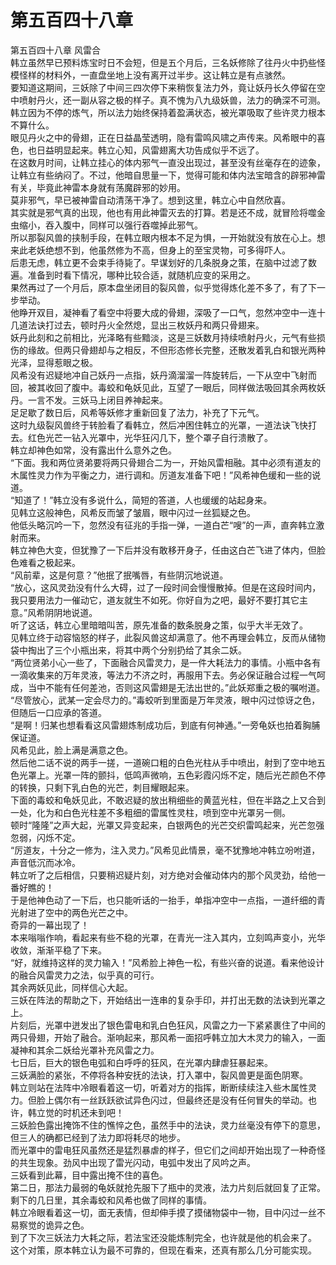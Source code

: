 # 第五百四十八章

第五百四十八章 风雷合\
韩立虽然早已预料炼宝时日不会短，但是五个月后，三名妖修除了往丹火中扔些怪模怪样的材料外，一直盘坐地上没有离开过半步。这让韩立是有点骇然。\
要知道这期间，三妖除了中间三四次停下来稍恢复法力外，竟让妖丹长久停留在空中喷射丹火，还一副从容之极的样子。真不愧为八九级妖兽，法力的确深不可测。\
韩立因为不停的炼气，所以法力始终保持着盈满状态，被光罩吸取了些许灵力根本不算什么。\
眼见丹火之中的骨翅，正在日益晶莹透明，隐有雷鸣风啸之声传来。风希眼中的喜色，也日益明显起来。韩立心知，风雷翅离大功告成似乎不远了。\
在这数月时间，让韩立挂心的体内邪气一直没出现过，甚至没有丝毫存在的迹象，让韩立有些纳闷了。不过，他暗自思量一下，觉得可能和体内法宝暗含的辟邪神雷有关，毕竟此神雷本身就有荡魔辟邪的妙用。\
莫非邪气，早已被神雷自动清荡干净了。想到这里，韩立心中自然欣喜。\
其实就是邪气真的出现，他也有用此神雷灭去的打算。若是还不成，就冒险将噬金虫缩小，吞入腹中，同样可以强行吞噬掉此邪气。\
所以那裂风兽的挟制手段，在韩立眼内根本不足为惧，一开始就没有放在心上。想来此老妖绝想不到，他虽然修为不高，但身上的至宝灵物，可多得吓人。\
后患无虑，韩立更不会束手待毙了。早谋划好的几条脱身之策，在脑中过滤了数遍。准备到时看下情况，哪种比较合适，就随机应变的采用之。\
果然再过了一个月后，原本盘坐闭目的裂风兽，似乎觉得炼化差不多了，有了下一步举动。\
他睁开双目，凝神看了看空中将要大成的骨翅，深吸了一口气，忽然冲空中一连十几道法诀打过去，顿时丹火全然熄，显出三枚妖丹和两只骨翅来。\
妖丹此刻和之前相比，光泽略有些黯淡，这是三妖数月持续喷射丹火，元气有些损伤的缘故。但两只骨翅却与之相反，不但形态修长完整，还散发着乳白和银光两种光泽，显得惹眼之极。\
风希没有迟疑地冲自己妖丹一点指，妖丹滴溜溜一阵旋转后，一下从空中飞射而回，被其收回了腹中。毒蛟和龟妖见此，互望了一眼后，同样做法吸回其余两枚妖丹。一言不发。三妖马上闭目养神起来。\
足足歇了数日后，风希等妖修才重新回复了法力，补充了下元气。\
这时九级裂风兽终于转脸看了看韩立，然后冲困住韩立的光罩，一道法诀飞快打去。红色光芒一钻入光罩中，光华狂闪几下，整个罩子自行溃散了。\
韩立却神色如常，没有露出什么意外之色。\
“下面。我和两位贤弟要将两只骨翅合二为一，开始风雷相融。其中必须有道友的木属性灵力作为平衡之力，进行调和。厉道友准备下吧！”风希神色缓和一些的说道。\
“知道了！”韩立没有多说什么，简短的答道，人也缓缓的站起身来。\
见韩立这般神色，风希反而皱了皱眉，眼中闪过一丝狐疑之色。\
他低头略沉吟一下，忽然没有征兆的手指一弹，一道白芒“嗖”的一声，直奔韩立激射而来。\
韩立神色大变，但犹豫了一下后并没有敢移开身子，任由这白芒飞进了体内，但脸色难看之极起来。\
“风前辈，这是何意？”他抿了抿嘴唇，有些阴沉地说道。\
“放心，这风灵劲没有什么大碍，过了一段时间会慢慢散掉。但是在这段时间内，我只要用法力一催动它，道友就生不如死。你好自为之吧，最好不要打其它主意。”风希阴阴地说道。\
听了这话，韩立心里暗暗叫苦，原先准备的数条脱身之策，似乎大半无效了。\
见韩立终于动容恼怒的样子，此裂风兽这却满意了。他不再理会韩立，反而从储物袋中掏出了三个小瓶出来，将其中两个分别扔给了其余二妖。\
“两位贤弟小心一些了，下面融合风雷灵力，是一件大耗法力的事情。小瓶中各有一滴收集来的万年灵液，等法力不济之时，再服用下去。务必保证融合过程一气呵成，当中不能有任何差池，否则这风雷翅是无法出世的。”此妖郑重之极的嘱咐道。\
“尽管放心，武某一定会尽力的。”毒蛟听到里面是万年灵液，眼中闪过惊讶之色，但随后一口应承的答道。\
“是啊！归某也想看看这风雷翅炼制成功后，到底有何神通。”一旁龟妖也拍着胸脯保证道。\
风希见此，脸上满是满意之色。\
然后他二话不说的两手一搓，一道碗口粗的白色光柱从手中喷出，射到了空中地五色光罩上。光罩一阵的颤抖，低鸣声微响，五色彩霞闪烁不定，随后光芒颜色不停的转换，只剩下乳白色的光芒，刺目耀眼起来。\
下面的毒蛟和龟妖见此，不敢迟疑的放出稍细些的黄蓝光柱，但在半路之上又合到一处，化为和白色光柱差不多粗细的雷属性灵柱，喷到空中光罩另一侧。\
顿时“隆隆”之声大起，光罩又异变起来，白银两色的光芒交织雷鸣起来，光芒忽强忽弱，闪烁不定。\
“厉道友，十分之一修为，注入灵力。”风希见此情景，毫不犹豫地冲韩立吩咐道，声音低沉而冰冷。\
韩立听了之后相信，只要稍迟疑片刻，对方绝对会催动体内的那个风灵劲，给他一番好瞧的！\
于是他神色动了一下后，也只能听话的一抬手，单指冲空中一点指，一道纤细的青光射进了空中的两色光芒之中。\
奇异的一幕出现了！\
本来嗡嗡作响，看起来有些不稳的光罩，在青光一注入其内，立刻鸣声变小，光华收敛，渐渐平稳了下来。\
“好，就维持这样的灵力输入！”风希脸上神色一松，有些兴奋的说道。看来他设计的融合风雷灵力之法，似乎真的可行。\
其余两妖见此，同样信心大起。\
三妖在阵法的帮助之下，开始结出一连串的复杂手印，并打出无数的法诀到光罩之上。\
片刻后，光罩中迸发出了银色雷电和乳白色狂风，风雷之力一下紧紧裹住了中间的两只骨翅，开始了融合。渐响起来，那风希一面招呼韩立加大木灵力的输入，一面凝神和其余二妖给光罩补充风雷之力。\
七日后，巨大的银色电弧和白呼呼的狂风，在光罩内肆虐狂暴起来。\
三妖满脸的紧张，不停将各种安抚的法诀，打入罩中，裂风兽更是面色阴寒。\
韩立则站在法阵中冷眼看着这一切，听着对方的指挥，断断续续注入些木属性灵力。但脸上偶尔有一丝跃跃欲试异色闪过，但最终还是没有任何冒失的举动。也许，韩立觉的时机还未到吧！\
三妖脸色露出掩饰不住的憔悴之色，虽然手中的法诀，灵力丝毫没有停下的意思，但三人的确都已经到了法力即将耗尽的地步。\
而光罩中的雷电狂风虽然还是猛烈暴虐的样子，但它们之间却开始出现了一种奇怪的共生现象。劲风中出现了雷光闪动，电弧中发出了风吟之声。\
三妖看到此幕，目中露出掩不住的喜色。\
第二日，那法力最弱的龟妖就抢先服下了瓶中的灵液，法力片刻后就回复了正常。剩下的几日里，其余毒蛟和风希也做了同样的事情。\
韩立冷眼看着这一切，面无表情，但却伸手摸了摸储物袋中一物，目中闪过一丝不易察觉的诡异之色。\
到了下次三妖法力大耗之际，若法宝还没能炼制完全，也许就是他的机会来了。\
这个对策，原本韩立认为最不可靠的，但现在看来，还真有那么几分可能实现。
